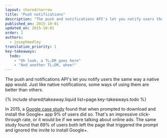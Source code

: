 ```yaml
---
layout: shared/narrow
title: "Push notifications"
description: "The push and notifications API's let you notify users the same way a native app would. Just like native notifications, some ways of using them are better than others."
published_on: 2015-10-01
updated_on: 2015-10-01
order: 1
authors:
  - josephmedley
translation_priority: 1
key-takeaways:
  todo:
    - "Oh look, a TL;DR goes here"
    - "And another TL;DR, whee!"
---
```


<p class="intro">
  The push and notifications API's let you notify users the same way a 
  native app would. Just like native notifications, some ways of using 
  them are better than others.
</p>

{% include shared/takeaway.liquid list=page.key-takeaways.todo %}

In 2015, a [Google case study](#TODO) found 
that when prompted to download and install the Google+ app 9% of users 
did so. That's an impressive click-through rate, or it would be if we 
were talking about online ads. The same study found that 69% of users 
both left the page that triggered the prompt and ignored the 
invite to install Google+.

